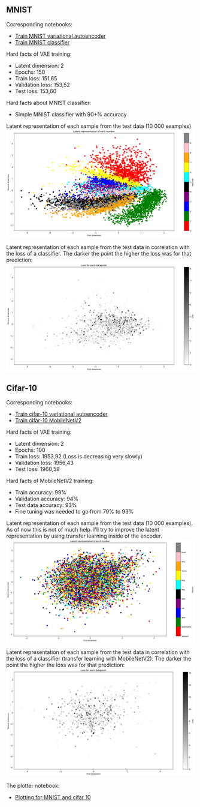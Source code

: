 ## MNIST
Corresponding notebooks: 
* [Train MNIST variational autoencoder](https://colab.research.google.com/drive/1SHP5yunom4LZDHRbAPpbGzZPtvpFPLJc)
* [Train MNIST classifier](https://colab.research.google.com/drive/1ExE-VrCrn1OxJR3Sbpil6B0q_UGwLGgS)

Hard facts of VAE training:
* Latent dimension: 2  
* Epochs: 150  
* Train loss: 151,65  
* Validation loss: 153,52  
* Test loss: 153,60

Hard facts about MNIST classifier:
* Simple MNIST classifier with 90+% accuracy

Latent representation of each sample from the test data (10 000 examples)
![alt text](https://raw.githubusercontent.com/LorenzHW/Master-Thesis/master/Code/progress/pics/progress_1/latent_rep.png "Logo Title Text 1")


Latent representation of each sample from the test data in correlation with the loss of a classifier.
The darker the point the higher the loss was for that prediction:
![alt text](https://raw.githubusercontent.com/LorenzHW/Master-Thesis/master/Code/progress/pics/progress_1/latent_rep_loss.png "Logo Title Text 1")

## Cifar-10
Corresponding notebooks:
* [Train cifar-10 variational autoencoder](https://colab.research.google.com/drive/1U1Fo3YtnAqUiZ3zmaFaELFkOGyKFcoGS)
* [Train cifar-10 MobileNetV2](https://colab.research.google.com/drive/1vXIlagm1hakFnPJ5Fs17WVakJow2ZiL4#scrollTo=L4TFpNygapo0)    

Hard facts of VAE training:
* Latent dimension: 2  
* Epochs: 100  
* Train loss: 1953,92 (Loss is decreasing very slowly)
* Validation loss: 1956,43  
* Test loss: 1960,59

Hard facts of MobileNetV2 training:
* Train accuracy: 99%
* Validation accuracy: 94%  
* Test data accuracy: 93%
* Fine tuning was needed to go from 79% to 93%

Latent representation of each sample from the test data (10 000 examples).
As of now this is not of much help. I'll try to improve the latent representation by using transfer learning inside of the encoder.
![alt text](https://raw.githubusercontent.com/LorenzHW/Master-Thesis/master/Code/progress/pics/progress_1/latent_rep_cifar.png "Logo Title Text 1")

Latent representation of each sample from the test data in correlation with the loss of a classifier (transfer learning with MobileNetV2).
The darker the point the higher the loss was for that prediction:
![alt text](https://raw.githubusercontent.com/LorenzHW/Master-Thesis/master/Code/progress/pics/progress_1/latent_rep_loss_cifar.png "Logo Title Text 1")

The plotter notebook:
* [Plotting for MNIST and cifar 10](https://colab.research.google.com/drive/1Gofh_CrEp9cYRSxQwpsBEzor8AFmnFtO)